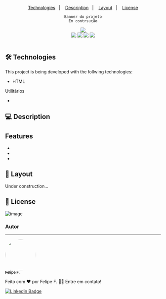 <!-- README TEMPLATE by Felipe F. -->

<div align='center'>

<p>
  <a href="#-Technologies">Technologies</a>&nbsp;&nbsp;&nbsp;|&nbsp;&nbsp;&nbsp;
  <a href="#-Description">Description</a>&nbsp;&nbsp;&nbsp;|&nbsp;&nbsp;&nbsp;
  <a href="#-Layout">Layout</a>&nbsp;&nbsp;&nbsp;|&nbsp;&nbsp;&nbsp;
  <a href="#-Licença">License</a>
</p>

    Banner do projeto
    Em contrsução
<img src='banner do projeto'>

<div>
    <img src="https://img.shields.io/github/repo-size/felpfsf/reponame">
    <img src="https://img.shields.io/github/last-commit/felpfsf/reponame">
    <img src="https://img.shields.io/github/languages/count/felpfsf/reponame">
    <img src="https://img.shields.io/github/languages/top/felpfsf/reponame">
</div>
</div>

</br>

## 🛠 Technologies

This project is being developed with the follwing technologies:

- HTML


Utilitários

- 

## 💻 Description



## Features

- 
- 
- 


## 🔖 Layout

Under construction...

## 📝 License

![image](https://img.shields.io/github/license/felpfsf/alura-challenge-logica-jogo-forca?label=license&style=flat-square)
<!--
[![License: MIT](https://img.shields.io/badge/License-MIT-yellow.svg)](https://opensource.org/licenses/MIT)
-->
### Autor
---

 <img style="border-radius: 50%;" src="https://avatars.githubusercontent.com/u/2619027?s=400&u=bbad89e6365e204c58f5165424b8e4672062317a&v=4" width="100px;" alt=""/>
 <br />
 <sub><b>Felipe F.</b></sub>


Feito com ❤️ por Felipe F. 👋🏽 Entre em contato!

[![Linkedin Badge](https://img.shields.io/badge/-Felipe-blue?style=flat-square&logo=Linkedin&logoColor=white&link=https://www.linkedin.com/in/felipefsf/)](https://www.linkedin.com/in/felipefsf/)
